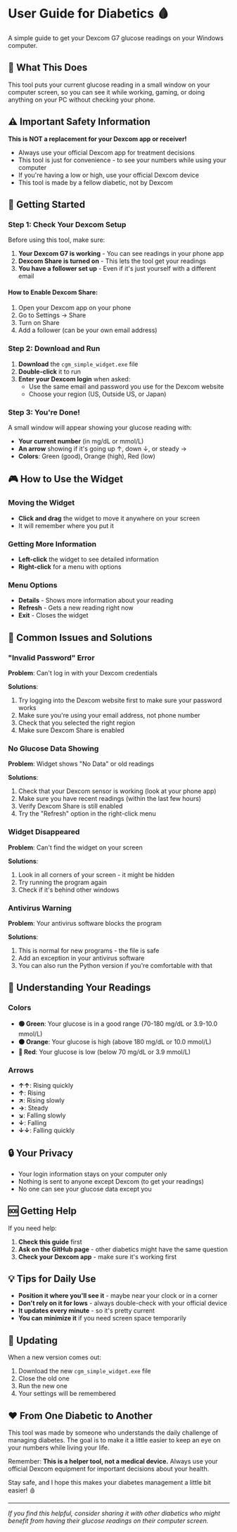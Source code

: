  # User Guide for Diabetics 🩸

A simple guide to get your Dexcom G7 glucose readings on your Windows computer.

## 🎯 What This Does

This tool puts your current glucose reading in a small window on your computer screen, so you can see it while working, gaming, or doing anything on your PC without checking your phone.

## ⚠️ Important Safety Information

**This is NOT a replacement for your Dexcom app or receiver!**

- Always use your official Dexcom app for treatment decisions
- This tool is just for convenience - to see your numbers while using your computer
- If you're having a low or high, use your official Dexcom device
- This tool is made by a fellow diabetic, not by Dexcom

## 🚀 Getting Started

### Step 1: Check Your Dexcom Setup

Before using this tool, make sure:

1. **Your Dexcom G7 is working** - You can see readings in your phone app
2. **Dexcom Share is turned on** - This lets the tool get your readings
3. **You have a follower set up** - Even if it's just yourself with a different email

#### How to Enable Dexcom Share:
1. Open your Dexcom app on your phone
2. Go to Settings → Share
3. Turn on Share
4. Add a follower (can be your own email address)

### Step 2: Download and Run

1. **Download** the `cgm_simple_widget.exe` file
2. **Double-click** it to run
3. **Enter your Dexcom login** when asked:
   - Use the same email and password you use for the Dexcom website
   - Choose your region (US, Outside US, or Japan)

### Step 3: You're Done!

A small window will appear showing your glucose reading with:
- **Your current number** (in mg/dL or mmol/L)
- **An arrow** showing if it's going up ↑, down ↓, or steady →
- **Colors**: Green (good), Orange (high), Red (low)

## 🎮 How to Use the Widget

### Moving the Widget
- **Click and drag** the widget to move it anywhere on your screen
- It will remember where you put it

### Getting More Information
- **Left-click** the widget to see detailed information
- **Right-click** for a menu with options

### Menu Options
- **Details** - Shows more information about your reading
- **Refresh** - Gets a new reading right now
- **Exit** - Closes the widget

## 🔧 Common Issues and Solutions

### "Invalid Password" Error
**Problem**: Can't log in with your Dexcom credentials

**Solutions**:
1. Try logging into the Dexcom website first to make sure your password works
2. Make sure you're using your email address, not phone number
3. Check that you selected the right region
4. Make sure Dexcom Share is enabled

### No Glucose Data Showing
**Problem**: Widget shows "No Data" or old readings

**Solutions**:
1. Check that your Dexcom sensor is working (look at your phone app)
2. Make sure you have recent readings (within the last few hours)
3. Verify Dexcom Share is still enabled
4. Try the "Refresh" option in the right-click menu

### Widget Disappeared
**Problem**: Can't find the widget on your screen

**Solutions**:
1. Look in all corners of your screen - it might be hidden
2. Try running the program again
3. Check if it's behind other windows

### Antivirus Warning
**Problem**: Your antivirus software blocks the program

**Solutions**:
1. This is normal for new programs - the file is safe
2. Add an exception in your antivirus software
3. You can also run the Python version if you're comfortable with that

## 📱 Understanding Your Readings

### Colors
- **🟢 Green**: Your glucose is in a good range (70-180 mg/dL or 3.9-10.0 mmol/L)
- **🟠 Orange**: Your glucose is high (above 180 mg/dL or 10.0 mmol/L)
- **🔴 Red**: Your glucose is low (below 70 mg/dL or 3.9 mmol/L)

### Arrows
- **↑↑**: Rising quickly
- **↑**: Rising
- **↗**: Rising slowly
- **→**: Steady
- **↘**: Falling slowly
- **↓**: Falling
- **↓↓**: Falling quickly

## 🔒 Your Privacy

- Your login information stays on your computer only
- Nothing is sent to anyone except Dexcom (to get your readings)
- No one can see your glucose data except you

## 🆘 Getting Help

If you need help:

1. **Check this guide** first
2. **Ask on the GitHub page** - other diabetics might have the same question
3. **Check your Dexcom app** - make sure it's working first

## 💡 Tips for Daily Use

- **Position it where you'll see it** - maybe near your clock or in a corner
- **Don't rely on it for lows** - always double-check with your official device
- **It updates every minute** - so it's pretty current
- **You can minimize it** if you need screen space temporarily

## 🔄 Updating

When a new version comes out:
1. Download the new `cgm_simple_widget.exe` file
2. Close the old one
3. Run the new one
4. Your settings will be remembered

## ❤️ From One Diabetic to Another

This tool was made by someone who understands the daily challenge of managing diabetes. The goal is to make it a little easier to keep an eye on your numbers while living your life.

Remember: **This is a helper tool, not a medical device.** Always use your official Dexcom equipment for important decisions about your health.

Stay safe, and I hope this makes your diabetes management a little bit easier! 🩸

---

*If you find this helpful, consider sharing it with other diabetics who might benefit from having their glucose readings on their computer screen.*